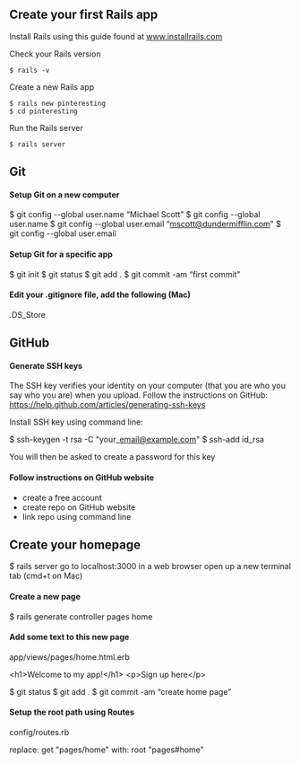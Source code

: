 ## Create your first Rails app
Install Rails using this guide found at
www.installrails.com

Check your Rails version
```
$ rails -v
```
Create a new Rails app
```
$ rails new pinteresting
$ cd pinteresting
```
Run the Rails server
```
$ rails server
```
## Git

#### Setup Git on a new computer

$ git config --global user.name “Michael Scott” $ git config --global user.name $ git config --global user.email “mscott@dundermifflin.com" $ git config --global user.email

#### Setup Git for a specific app

$ git init $ git status $ git add . $ git commit -am “first commit"

#### Edit your .gitignore file, add the following (Mac)

.DS\_Store

## GitHub

#### Generate SSH keys

The SSH key verifies your identity on your computer (that you are who you say who you are) when you upload. Follow the instructions on GitHub: https://help.github.com/articles/generating-ssh-keys

Install SSH key using command line:

$ ssh-keygen -t rsa -C "your\_email@example.com" $ ssh-add id\_rsa

You will then be asked to create a password for this key

#### Follow instructions on GitHub website

- create a free account
- create repo on GitHub website
- link repo using command line

## Create your homepage

$ rails server go to localhost:3000 in a web browser open up a new terminal tab (cmd+t on Mac)

#### Create a new page

$ rails generate controller pages home

#### Add some text to this new page

app/views/pages/home.html.erb

\<h1\>Welcome to my app!\</h1\> \<p\>Sign up here\</p\>

$ git status $ git add . $ git commit -am “create home page”

#### Setup the root path using Routes

config/routes.rb

replace: get "pages/home" with: root "pages#home"
